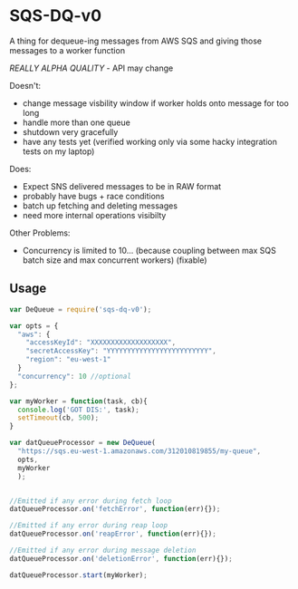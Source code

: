 # SQS-DQ-v0

A thing for dequeue-ing messages from AWS SQS and giving those messages to a worker function

_REALLY ALPHA QUALITY_ - API may change

Doesn't:
- change message visbility window if worker holds onto message for too long
- handle more than one queue
- shutdown very gracefully
- have any tests yet (verified working only via some hacky integration tests on my laptop)

Does:
- Expect SNS delivered messages to be in RAW format
- probably have bugs + race conditions
- batch up fetching and deleting messages
- need more internal operations visibilty

Other Problems:
- Concurrency is limited to 10... (because coupling between max SQS batch size and max concurrent workers) (fixable)

## Usage


```js
var DeQueue = require('sqs-dq-v0');

var opts = {
  "aws": {
    "accessKeyId": "XXXXXXXXXXXXXXXXXXX",
    "secretAccessKey": "YYYYYYYYYYYYYYYYYYYYYYYYY",
    "region": "eu-west-1"
  }
  "concurrency": 10 //optional
};

var myWorker = function(task, cb){
  console.log('GOT DIS:', task);
  setTimeout(cb, 500);
}

var datQueueProcessor = new DeQueue(
  "https://sqs.eu-west-1.amazonaws.com/312010819855/my-queue",
  opts,
  myWorker
  );


//Emitted if any error during fetch loop
datQueueProcessor.on('fetchError', function(err){});

//Emitted if any error during reap loop
datQueueProcessor.on('reapError', function(err){});

//Emitted if any error during message deletion
datQueueProcessor.on('deletionError', function(err){});

datQueueProcessor.start(myWorker);

```

